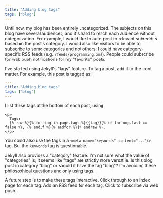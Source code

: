 ```yaml
---
title: "Adding blog tags"
tags: ["blog"]
---
```


Until now, my blog has been entirely uncategorized.
The subjects on this blog have several audiences,
and it's hard to reach each audience without categorization.
For example, I would like to auto-post to relevant subreddits
based on the post's category.
I would also like visitors to be able to subscribe to some categories and not others.
I could have category-specific RSS feeds (e.g. `/feeds/programming.xml`).
People could subscribe for web push notifications for my "favorite" posts.

I've started using Jekyll's "tags" feature.
To tag a post, add it to the front matter.
For example, this post is tagged as:

```yaml
---
title: "Adding blog tags"
tags: ["blog"]
---
```

I list these tags at the bottom of each post, using

```liquid
<p>
  Tags:
  {% raw %}{% for tag in page.tags %}{{tag}}{% if forloop.last == false %}, {% endif %}{% endfor %}{% endraw %}.
</p>
```

You could also use the tags in a `<meta name="keywords" content="..."/>` tag.
But the `keywords` tag is questionable.

Jekyll also provides a "category" feature.
I'm not sure what the value of "categories" is;
it seems like "tags" are strictly more versatile.
Is this blog post in category "blog" or should it have the tag "blog"?
I'm avoiding these philosophical questions and only using tags.

A future step is to make these tags interactive.
Click through to an index page for each tag.
Add an RSS feed for each tag.
Click to subscribe via web push.
